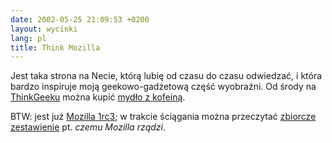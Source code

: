 ```yaml
---
date: 2002-05-25 21:09:53 +0200
layout: wycinki
lang: pl
title: Think Mozilla
---
```


Jest taka strona na Necie, którą lubię od czasu do czasu odwiedzać, i która bardzo inspiruje moją geekowo-gadżetową część wyobraźni. Od środy na [ThinkGeeku](http://www.thinkgeek.com/ 'ThinkGeek :: Stuff for Smart Masses') można kupić [mydło z kofeiną](http://www.thinkgeek.com/caffeine/accessories/5a65/ 'Shower Shock Caffeinated Soap').

BTW: jest już [Mozilla 1rc3](http://mozilla.org/releases/ 'Mozilla – Releases'); w trakcie ściągania można przeczytać [zbiorcze zestawienie](http://kirun.co.uk/web/whymoz/ '„Why Mozilla Rules”') pt. <cite>czemu Mozilla rządzi</cite>.
